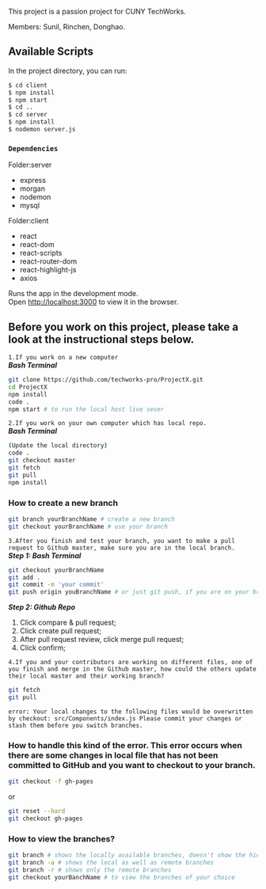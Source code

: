 This project is a passion project for CUNY TechWorks.

Members: Sunil, Rinchen, Donghao.

## Available Scripts

In the project directory, you can run:

```bash
$ cd client
$ npm install
$ npm start
$ cd ..
$ cd server
$ npm install
$ nodemon server.js
```

### `Dependencies`

Folder:server

- express
- morgan
- nodemon
- mysql

Folder:client

- react
- react-dom
- react-scripts
- react-router-dom
- react-highlight-js
- axios

Runs the app in the development mode.<br>
Open [http://localhost:3000](http://localhost:3000) to view it in the browser.

## Before you work on this project, please take a look at the instructional steps below.

`1.If you work on a new computer`<br>
**_Bash Terminal_**

```bash
git clone https://github.com/techworks-pro/ProjectX.git
cd ProjectX
npm install
code .
npm start # to run the local host live sever
```

`2.If you work on your own computer which has local repo.`<br>
**_Bash Terminal_**

```bash
(Update the local directory)
code .
git checkout master
git fetch
git pull
npm install
```

### How to create a new branch

```bash
git branch yourBranchName # create a new branch
git checkout yourBranchName # use your branch
```

`3.After you finish and test your branch, you want to make a pull request to Github master, make sure you are in the local branch.`<br>
**_Step 1: Bash Terminal_**

```bash
git checkout yourBranchName
git add .
git commit -m 'your commit'
git push origin youBranchName # or just git push, if you are on your branch
```

**_Step 2: Github Repo_**<br>

<ol>
<li>Click compare & pull request;</li>
<li>Click create pull request;</li>
<li>After pull request review,  click merge pull request;</li>
<li>Click confirm;</li>
</ol>

`4.If you and your contributors are working on different files, one of you finish and merge in the Github master, how could the others update their local master and their working branch?`

```bash
git fetch
git pull
```

`error: Your local changes to the following files would be overwritten by checkout: src/Components/index.js Please commit your changes or stash them before you switch branches.`

### How to handle this kind of the error. This error occurs when there are some changes in local file that has not been committed to GitHub and you want to checkout to your branch.

```bash
git checkout -f gh-pages
```

or

```bash
git reset --hard
git checkout gh-pages
```

### How to view the branches?

```bash
git branch # shows the locally available branches, doesn't show the hidden branches
git branch -a # shows the local as well as remote branches
git branch -r # shows only the remote branches
git checkout yourBanchName # to view the branches of your choice
```
